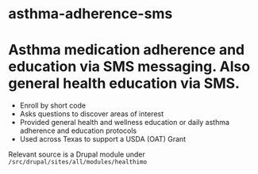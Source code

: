 # asthma-adherence-sms


# Asthma medication adherence and education via SMS messaging.  Also general health education via SMS.

* Enroll by short code
* Asks questions to discover areas of interest
* Provided general health and wellness education or daily asthma adherence and education protocols
* Used across Texas to support a USDA (OAT) Grant

Relevant source is a Drupal module under `/src/drupal/sites/all/modules/healthimo`
